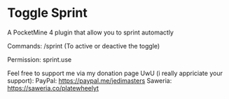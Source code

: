 # Toggle Sprint
A PocketMine 4 plugin that allow you to sprint automactly

 Commands:
  /sprint (To active or deactive the toggle)
  
 Permission:
  sprint.use
  
Feel free to support me via my donation page UwU (i really appriciate your support):
 PayPal: https://paypal.me/jedimasters
 Saweria: https://saweria.co/platewheelyt
